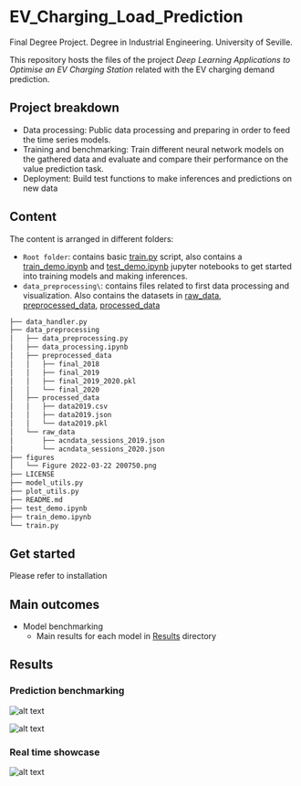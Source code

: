 # EV_Charging_Load_Prediction

Final Degree Project.
Degree in Industrial Engineering. University of Seville.

This repository hosts the files of the project *Deep Learning Applications to Optimise an EV Charging Station* related with the EV charging demand prediction.

## Project breakdown
- Data processing: Public data processing and preparing in order to feed the time series models.
- Training and benchmarking: Train different neural network models on the gathered data and evaluate and compare their performance on the value prediction task.
- Deployment: Build test functions to make inferences and predictions on new data

## Content
The content is arranged in different folders:
- `Root folder`: contains basic [train.py](train.py) script, also contains a [train_demo.ipynb](train_demo.ipynb) and [test_demo.ipynb](test_demo.ipynb) jupyter notebooks to get started into training models and making inferences.
- `data_preprocessing\`: contains files related to first data processing and visualization. Also contains the datasets in [raw_data](raw_data), [preprocessed_data](preprocessed_data), [processed_data](processed_data) 

```bash
├── data_handler.py
├── data_preprocessing
│   ├── data_preprocessing.py
│   ├── data_processing.ipynb
│   ├── preprocessed_data
│   │   ├── final_2018
│   │   ├── final_2019
│   │   ├── final_2019_2020.pkl
│   │   └── final_2020
│   ├── processed_data
│   │   ├── data2019.csv
│   │   ├── data2019.json
│   │   └── data2019.pkl
│   └── raw_data
│       ├── acndata_sessions_2019.json
│       └── acndata_sessions_2020.json
├── figures
│   └── Figure 2022-03-22 200750.png
├── LICENSE
├── model_utils.py
├── plot_utils.py
├── README.md
├── test_demo.ipynb
├── train_demo.ipynb
└── train.py
```

## Get started
Please refer to installation

## Main outcomes
- Model benchmarking
    - Main results for each model in [Results](https://github.com/curroramos/EV_Charging_Load_Prediction/tree/main/Results) directory

## Results
### Prediction benchmarking
![alt text](https://github.com/curroramos/EV_Charging_Load_Prediction/blob/main/figures/benchmarking_table.png)

![alt text](https://github.com/curroramos/EV_Charging_Load_Prediction/blob/main/figures/Figure%202022-03-22%20200750.png)

### Real time showcase
![alt text](https://github.com/curroramos/EV_Charging_Load_Prediction/blob/main/Results/real_time.gif)